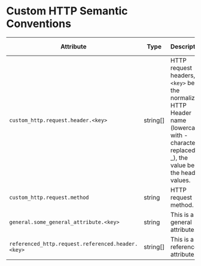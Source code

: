 # Custom HTTP Semantic Conventions

<!-- semconv custom_http(full) -->
| Attribute  | Type | Description  | Examples  | [Requirement Level](https://opentelemetry.io/docs/specs/semconv/general/attribute-requirement-level/) |
|---|---|---|---|---|
| `custom_http.request.header.<key>` | string[] | HTTP request headers, `<key>` being the normalized HTTP Header name (lowercase, with - characters replaced by _), the value being the header values. | ``http.request.header.content_type=["application/json"]`` | `Recommended` |
| `custom_http.request.method` | string | HTTP request method. | `GET`; `POST`; `HEAD` | `Required` |
| `general.some_general_attribute.<key>` | string | This is a general attribute. | ``some_general_attribute.some_key="abc"`` | `Recommended` |
| `referenced_http.request.referenced.header.<key>` | string[] | This is a referenced attribute. | ``http.request.header.content_type=["application/json"]`` | `Recommended` |
<!-- endsemconv -->
